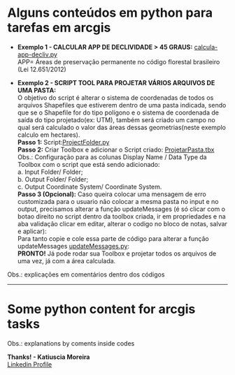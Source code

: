 # Alguns conteúdos em python para tarefas em arcgis

* <b>Exemplo 1 - CALCULAR APP DE DECLIVIDADE > 45 GRAUS:</b> [calcula-app-decliv.py](https://github.com/katiusciamoreira/pythonArcgis/blob/master/datas/calcula-app-decliv.py)<br>
APP= Áreas de preservação permanente no código florestal brasileiro (Lei 12.651/2012)<br>

* <b>Exemplo 2 - SCRIPT TOOL PARA PROJETAR VÁRIOS ARQUIVOS DE UMA PASTA:</b> <br>
O objetivo do script é alterar o sistema de coordenadas de todos os arquivos Shapefiles que estiverem dentro de uma pasta indicada, sendo que se o Shapefile for do tipo polígono e o sistema de coordenada de saída do tipo projetado(ex: UTM), também será criado um campo no qual será calculado o valor das áreas dessas geometrias(neste exemplo calculo em hectares).<br>
<b>Passo 1:</b> Script:[ProjectFolder.py](https://github.com/katiusciamoreira/pythonArcgis/blob/master/datas/ProjectFolder.py)<br>
<b>Passo 2:</b> Criar Toolbox e adicionar o Script criado: [ProjetarPasta.tbx](https://github.com/katiusciamoreira/pythonArcgis/blob/master/datas/ProjetarPasta.tbx)<br>
Obs.: Configuração para as colunas Display Name / Data Type da Toolbox com o script que está sendo adicionado:<br>
a. Input Folder/ Folder;<br>
b. Output Folder/ Folder;<br>
c. Output Coordinate System/ Coordinate System.<br>
<b>Passo 3 (Opcional):</b> Caso queira colocar uma mensagem de erro customizada para o usuario não colocar a mesma pasta no input e no output, precisamos alterar a função updateMessages (é só clicar com o botao direito no script dentro da toolbox criada, ir em propriedades e na aba validação clicar em editar, alterar o codigo no bloco de notas, salvar e aplicar):
<br>Para tanto copie e cole essa parte de código para alterar a função updateMessages [updateMessages.py](https://github.com/katiusciamoreira/pythonArcgis/blob/master/datas/updateMessages.tbx):
<br><b>PRONTO!</b> Já pode rodar sua Toolbox e projetar todos os arquivos de uma vez, já com a área calculada.

Obs.: explicações em comentários dentro dos códigos
____________________________________________________________________________________________________________________________

# Some python content for arcgis tasks

Obs.: explanations by coments inside codes

**Thanks! - Katiuscia Moreira**
<br>
[Linkedin Profile](https://www.linkedin.com/in/katiuscia-moreira-0026833b/)
